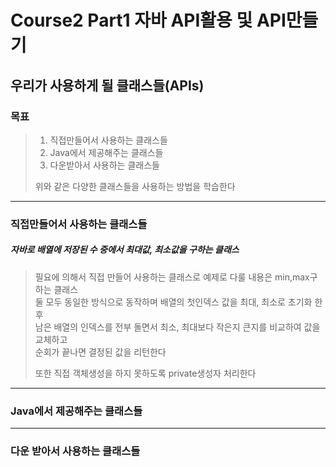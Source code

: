 # Course2 Part1 자바 API활용 및 API만들기   

## 우리가 사용하게 될 클래스들(APIs)

### 목표
> 1. 직접만들어서 사용하는 클래스들
> 2. Java에서 제공해주는 클래스들
> 3. 다운받아서 사용하는 클래스들   
>
>위와 같은 다양한 클래스들을 사용하는 방법을 학습한다
---

### 직접만들어서 사용하는 클래스들
##### 자바로 배열에 저장된 수 중에서 최대값, 최소값을 구하는 클래스
> 필요에 의해서 직접 만들어 사용하는 클래스로 예제로 다룰 내용은 min,max구하는 클래스   
> 둘 모두 동일한 방식으로 동작하며 배열의 첫인덱스 값을 최대, 최소로 초기화 한 후   
> 남은 배열의 인덱스를 전부 돌면서 최소, 최대보다 작은지 큰지를 비교하여 값을 교체하고   
> 순회가 끝나면 결정된 값을 리턴한다   
> 
> 또한 직접 객체생성을 하지 못하도록 private생성자 처리한다

---

### Java에서 제공해주는 클래스들


---

### 다운 받아서 사용하는 클래스들

